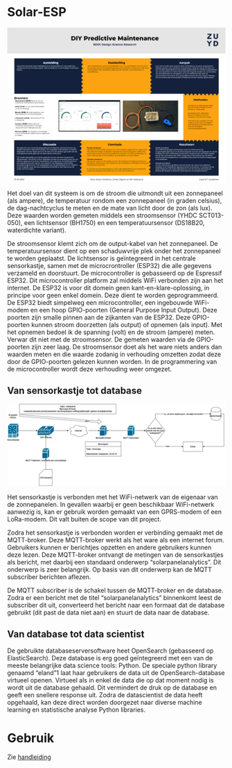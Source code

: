 # Solar-ESP
![Data-flow](Pictures/BD01_Predictive_Maintenance_Poster.png)

Het doel van dit systeem is om de stroom die uitmondt uit een zonnepaneel (als ampere), de temperatuur rondom een zonnepaneel (in graden celsius), de dag-nachtcyclus te meten en de mate van licht door de zon (als lux). Deze waarden worden gemeten middels een stroomsensor (YHDC SCT013-050), een lichtsensor (BH1750) en een temperatuursensor (DS18B20, waterdichte variant).

De stroomsensor klemt zich om de output-kabel van het zonnepaneel. De temperatuursensor dient op een schaduwvrije plek onder het zonnepaneel te worden geplaatst. De lichtsensor is geïntegreerd in het centrale sensorkastje, samen met de microcrontroller (ESP32) die alle gegevens verzameld en doorstuurt.
De microcontroller is gebasseerd op de Espressif ESP32. Dit microcontroller platform zal middels WiFi verbonden zijn aan het internet. De ESP32 is voor dit domein geen kant-en-klare-oplossing, in principe voor geen enkel domein. Deze dient te worden geprogrammeerd. De ESP32 biedt simpelweg een microcontroller, een ingebouwde WiFi-modem en een hoop GPIO-poorten (General Purpose Input Output). Deze poorten zijn smalle pinnen aan de zijkanten van de ESP32. Deze GPIO-poorten kunnen stroom doorzetten (als output) of opnemen (als input). Met het opnemen bedoel ik de spanning (volt) en de stroom (ampere) meten. Verwar dit niet met de stroomsensor. De gemeten waarden via de GPIO-poorten zijn zeer laag. De stroomsensor doet als het ware niets anders dan waarden meten en die waarde zodanig in verhouding omzetten zodat deze door de GPIO-poorten gelezen kunnen worden. In de programmering van de microcontroller wordt deze verhouding weer omgezet.


## Van sensorkastje tot database
![Data-flow](Pictures/Flow.png)

Het sensorkastje is verbonden met het WiFi-netwerk van de eigenaar van de zonnepanelen. In gevallen waarbij er geen beschikbaar WiFi-netwerk aanwezig is, kan er gebruik worden gemaakt van een GPRS-modem of een LoRa-modem. Dit valt buiten de scope van dit project. 

Zodra het sensorkastje is verbonden worden er verbinding gemaakt met de MQTT-broker. Deze MQTT-broker werkt als het ware als een internet forum. Gebruikers kunnen er berichtjes opzetten en andere gebruikers kunnen deze lezen. Deze MQTT-broker ontvangt de metingen van de sensorkastjes als bericht, met daarbij een standaard onderwerp “solarpanelanalytics”. Dit onderwerp is zeer belangrijk. Op basis van dit onderwerp kan de MQTT subscriber berichten aflezen. 

De MQTT subscriber is de schakel tussen de MQTT-broker en de database. Zodra er een bericht met de titel “solarpanelanalytics” binnenkomt leest de subscriber dit uit, converteerd het bericht naar een formaat dat de database gebruikt (dit past de data niet aan) en stuurt de data naar de database.

## Van database tot data scientist
De gebruikte databaseserversoftware heet OpenSearch (gebasseerd op ElasticSearch). Deze database is erg goed geïntegreerd met een van de meeste belangrijke data science tools: Python. De speciale python library genaamd “eland”1 laat haar gebruikers de data uit de OpenSearch-database virtueel openen. Virtueel als in enkel de data die op dat moment nodig is wordt uit de database gehaald. Dit vermindert de druk op de database en geeft een snellere response uit. Zodra de datascientist de data heeft opgehaald, kan deze direct worden doorgezet naar diverse machine learning en statistische analyse Python libraries.

# Gebruik
Zie [handleiding](Documentation/Handleiding.docx)
